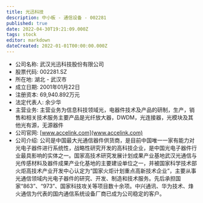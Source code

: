 ```yaml
---
title: 光迅科技
description: 中小板 - 通信设备 - 002281
published: true
date: 2022-04-30T19:21:09.000Z
tags: stock
editor: markdown
dateCreated: 2022-01-01T00:00:00.000Z
---
```


- 公司名称: 武汉光迅科技股份有限公司
- 股票代码: 002281.SZ
- 所在地: 湖北 - 武汉市
- 成立日期: 2001年01月22日
- 注册资本: 69,940.892万元
- 法定代表人: 余少华
- 主营业务: 主营业务为信息科技领域光，电器件技术及产品的研制，生产，销售和相关技术服务主要产品是光纤放大器，DWDM，光连接器，光模块及其他光有源，无源器件
- 公司官网: [www.accelink.com](www.accelink.com)
- 公司介绍: 公司是中国最大光通信器件供货商，是目前中国唯一一家有能力对光电子器件进行系统性，战略性研究开发的高科技企业，是中国光电子器件行业最具影响的实体之一。国家高技术研究发展计划成果产业基地武汉光通信与光传感材料及器件成果产业化基地的主要建设单位之一，并被国家科学技术部火炬高技术产业开发中心认定为“国家火炬计划重点高新技术企业”，主要从事光通信领域内光电子器件的研究、开发、制造和技术服务。先后承担国家“863”、“973”、国家科技攻关等项目数十余项。中兴通讯、华为技术、烽火通信为代表的国内通信系统设备厂商已成为公司稳定的客户。


